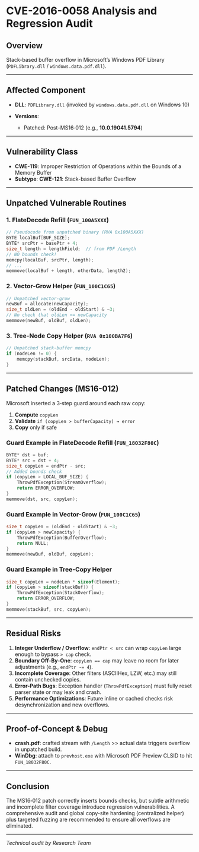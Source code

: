 # CVE-2016-0058 Analysis and Regression Audit

## Overview

Stack-based buffer overflow in Microsoft’s Windows PDF Library (`PDFLibrary.dll` / `windows.data.pdf.dll`). 

---

## Affected Component

* **DLL**: `PDFLibrary.dll` (invoked by `windows.data.pdf.dll` on Windows 10)
* **Versions**:


  * Patched: Post–MS16‑012 (e.g., **10.0.19041.5794**)

---

## Vulnerability Class

* **CWE-119**: Improper Restriction of Operations within the Bounds of a Memory Buffer
* **Subtype**: **CWE-121**: Stack-based Buffer Overflow

---

## Unpatched Vulnerable Routines

### 1. FlateDecode Refill (`FUN_100A5XXX`)

```c
// Pseudocode from unpatched binary (RVA 0x100A5XXX)
BYTE localBuf[BUF_SIZE];
BYTE* srcPtr = basePtr + 4;
size_t length = lengthField;  // from PDF /Length
// NO bounds check!
memcpy(localBuf, srcPtr, length);
// ...
memmove(localBuf + length, otherData, length2);
```

### 2. Vector-Grow Helper (`FUN_100C1C65`)

```c
// Unpatched vector-grow
newBuf = allocate(newCapacity);
size_t oldLen = (oldEnd - oldStart) & ~3;
// No check that oldLen <= newCapacity
memmove(newBuf, oldBuf, oldLen);
```

### 3. Tree-Node Copy Helper (`RVA 0x100BA7F6`)

```c
// Unpatched stack-buffer memcpy
if (nodeLen != 0) {
    memcpy(stackBuf, srcData, nodeLen);
}
```

---

## Patched Changes (MS16-012)

Microsoft inserted a 3‑step guard around each raw copy:

1. **Compute** `copyLen`
2. **Validate** `if (copyLen > bufferCapacity) → error`
3. **Copy** only if safe

### Guard Example in FlateDecode Refill (`FUN_18032F80C`)

```c
BYTE* dst = buf;
BYTE* src = dst + 4;
size_t copyLen = endPtr - src;
// Added bounds check
if (copyLen > LOCAL_BUF_SIZE) {
    ThrowPdfException(StreamOverflow);
    return ERROR_OVERFLOW;
}
memmove(dst, src, copyLen);
```

### Guard Example in Vector-Grow (`FUN_100C1C65`)

```c
size_t copyLen = (oldEnd - oldStart) & ~3;
if (copyLen > newCapacity) {
    ThrowPdfException(BufferOverflow);
    return NULL;
}
memmove(newBuf, oldBuf, copyLen);
```

### Guard Example in Tree-Copy Helper

```c
size_t copyLen = nodeLen * sizeof(Element);
if (copyLen > sizeof(stackBuf)) {
    ThrowPdfException(StackOverflow);
    return ERROR_OVERFLOW;
}
memmove(stackBuf, src, copyLen);
```

---

## Residual Risks

1. **Integer Underflow / Overflow**: `endPtr < src` can wrap `copyLen` large enough to bypass `> cap` check.
2. **Boundary Off‑By‑One**: `copyLen == cap` may leave no room for later adjustments (e.g., `endPtr -= 4`).
3. **Incomplete Coverage**: Other filters (ASCIIHex, LZW, etc.) may still contain unchecked copies.
4. **Error-Path Bugs**: Exception handler (`ThrowPdfException`) must fully reset parser state or may leak and crash.
5. **Performance Optimizations**: Future inline or cached checks risk desynchronization and new overflows.

---

## Proof-of-Concept & Debug

* **crash.pdf**: crafted stream with `/Length` >> actual data triggers overflow in unpatched build.
* **WinDbg**: attach to `prevhost.exe` with Microsoft PDF Preview CLSID to hit `FUN_18032F80C`.

---

## Conclusion

The MS16‑012 patch correctly inserts bounds checks, but subtle arithmetic and incomplete filter coverage introduce regression vulnerabilities. A comprehensive audit and global copy-site hardening (centralized helper) plus targeted fuzzing are recommended to ensure all overflows are eliminated.

---

*Technical audit by Research Team*
